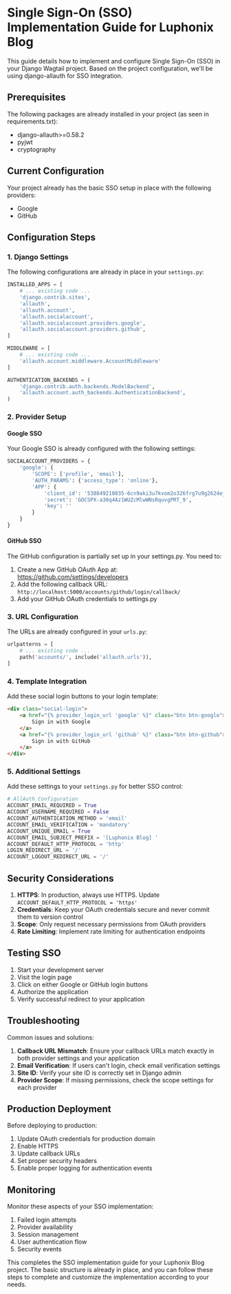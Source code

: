 # Single Sign-On (SSO) Implementation Guide for Luphonix Blog

This guide details how to implement and configure Single Sign-On (SSO) in your Django Wagtail project. Based on the project configuration, we'll be using django-allauth for SSO integration.

## Prerequisites

The following packages are already installed in your project (as seen in requirements.txt):
- django-allauth>=0.58.2
- pyjwt
- cryptography

## Current Configuration

Your project already has the basic SSO setup in place with the following providers:
- Google
- GitHub

## Configuration Steps

### 1. Django Settings

The following configurations are already in place in your `settings.py`:

```python
INSTALLED_APPS = [
    # ... existing code ...
    'django.contrib.sites',
    'allauth',
    'allauth.account',
    'allauth.socialaccount',
    'allauth.socialaccount.providers.google',
    'allauth.socialaccount.providers.github',
]

MIDDLEWARE = [
    # ... existing code ...
    'allauth.account.middleware.AccountMiddleware'
]

AUTHENTICATION_BACKENDS = (
    'django.contrib.auth.backends.ModelBackend',
    'allauth.account.auth_backends.AuthenticationBackend',
)
```

### 2. Provider Setup

#### Google SSO

Your Google SSO is already configured with the following settings:

```python
SOCIALACCOUNT_PROVIDERS = {
    'google': {
        'SCOPE': ['profile', 'email'],
        'AUTH_PARAMS': {'access_type': 'online'},
        'APP': {
            'client_id': '538849210035-6cn9aki3u7kvom2o326frg7u9g2624ej.apps.googleusercontent.com',
            'secret': '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',
            'key': ''
        }
    }
}
```

#### GitHub SSO

The GitHub configuration is partially set up in your settings.py. You need to:

1. Create a new GitHub OAuth App at: https://github.com/settings/developers
2. Add the following callback URL: `http://localhost:5000/accounts/github/login/callback/`
3. Add your GitHub OAuth credentials to settings.py

### 3. URL Configuration

The URLs are already configured in your `urls.py`:

```python
urlpatterns = [
    # ... existing code ...
    path('accounts/', include('allauth.urls')),
]
```

### 4. Template Integration

Add these social login buttons to your login template:

```html
<div class="social-login">
    <a href="{% provider_login_url 'google' %}" class="btn btn-google">
        Sign in with Google
    </a>
    <a href="{% provider_login_url 'github' %}" class="btn btn-github">
        Sign in with GitHub
    </a>
</div>
```

### 5. Additional Settings

Add these settings to your `settings.py` for better SSO control:

```python
# AllAuth Configuration
ACCOUNT_EMAIL_REQUIRED = True
ACCOUNT_USERNAME_REQUIRED = False
ACCOUNT_AUTHENTICATION_METHOD = 'email'
ACCOUNT_EMAIL_VERIFICATION = 'mandatory'
ACCOUNT_UNIQUE_EMAIL = True
ACCOUNT_EMAIL_SUBJECT_PREFIX = '[Luphonix Blog] '
ACCOUNT_DEFAULT_HTTP_PROTOCOL = 'http'
LOGIN_REDIRECT_URL = '/'
ACCOUNT_LOGOUT_REDIRECT_URL = '/'
```

## Security Considerations

1. **HTTPS**: In production, always use HTTPS. Update `ACCOUNT_DEFAULT_HTTP_PROTOCOL = 'https'`
2. **Credentials**: Keep your OAuth credentials secure and never commit them to version control
3. **Scope**: Only request necessary permissions from OAuth providers
4. **Rate Limiting**: Implement rate limiting for authentication endpoints

## Testing SSO

1. Start your development server
2. Visit the login page
3. Click on either Google or GitHub login buttons
4. Authorize the application
5. Verify successful redirect to your application

## Troubleshooting

Common issues and solutions:

1. **Callback URL Mismatch**: Ensure your callback URLs match exactly in both provider settings and your application
2. **Email Verification**: If users can't login, check email verification settings
3. **Site ID**: Verify your site ID is correctly set in Django admin
4. **Provider Scope**: If missing permissions, check the scope settings for each provider

## Production Deployment

Before deploying to production:

1. Update OAuth credentials for production domain
2. Enable HTTPS
3. Update callback URLs
4. Set proper security headers
5. Enable proper logging for authentication events

## Monitoring

Monitor these aspects of your SSO implementation:

1. Failed login attempts
2. Provider availability
3. Session management
4. User authentication flow
5. Security events

This completes the SSO implementation guide for your Luphonix Blog project. The basic structure is already in place, and you can follow these steps to complete and customize the implementation according to your needs.

        